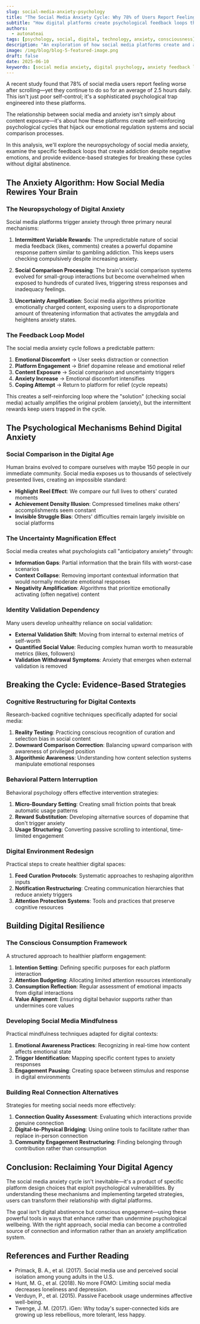```yaml
---
slug: social-media-anxiety-psychology
title: "The Social Media Anxiety Cycle: Why 78% of Users Report Feeling Worse After Scrolling"
subtitle: "How digital platforms create psychological feedback loops that amplify anxiety and what to do about it"
authors:
  - autonateai
tags: [psychology, social, digital, technology, anxiety, consciousness]
description: "An exploration of how social media platforms create and amplify anxiety through specific psychological mechanisms, and evidence-based strategies to break the cycle."
image: /img/blog/blog-5-featured-image.png
draft: false
date: 2025-06-10
keywords: [social media anxiety, digital psychology, anxiety feedback loops, comparison psychology, attention economy, digital wellness, social media mental health]
---
```


A recent study found that 78% of social media users report feeling worse after scrolling—yet they continue to do so for an average of 2.5 hours daily. This isn't just poor self-control; it's a sophisticated psychological trap engineered into these platforms.

<!-- truncate -->

The relationship between social media and anxiety isn't simply about content exposure—it's about how these platforms create self-reinforcing psychological cycles that hijack our emotional regulation systems and social comparison processes.

In this analysis, we'll explore the neuropsychology of social media anxiety, examine the specific feedback loops that create addiction despite negative emotions, and provide evidence-based strategies for breaking these cycles without digital abstinence.

## The Anxiety Algorithm: How Social Media Rewires Your Brain

### The Neuropsychology of Digital Anxiety

Social media platforms trigger anxiety through three primary neural mechanisms:

1. **Intermittent Variable Rewards**: The unpredictable nature of social media feedback (likes, comments) creates a powerful dopamine response pattern similar to gambling addiction. This keeps users checking compulsively despite increasing anxiety.

2. **Social Comparison Processing**: The brain's social comparison systems evolved for small-group interactions but become overwhelmed when exposed to hundreds of curated lives, triggering stress responses and inadequacy feelings.

3. **Uncertainty Amplification**: Social media algorithms prioritize emotionally charged content, exposing users to a disproportionate amount of threatening information that activates the amygdala and heightens anxiety states.

### The Feedback Loop Model

The social media anxiety cycle follows a predictable pattern:

1. **Emotional Discomfort** → User seeks distraction or connection
2. **Platform Engagement** → Brief dopamine release and emotional relief
3. **Content Exposure** → Social comparison and uncertainty triggers
4. **Anxiety Increase** → Emotional discomfort intensifies
5. **Coping Attempt** → Return to platform for relief (cycle repeats)

This creates a self-reinforcing loop where the "solution" (checking social media) actually amplifies the original problem (anxiety), but the intermittent rewards keep users trapped in the cycle.

## The Psychological Mechanisms Behind Digital Anxiety

### Social Comparison in the Digital Age

Human brains evolved to compare ourselves with maybe 150 people in our immediate community. Social media exposes us to thousands of selectively presented lives, creating an impossible standard:

- **Highlight Reel Effect**: We compare our full lives to others' curated moments
- **Achievement Density Illusion**: Compressed timelines make others' accomplishments seem constant
- **Invisible Struggle Bias**: Others' difficulties remain largely invisible on social platforms

### The Uncertainty Magnification Effect

Social media creates what psychologists call "anticipatory anxiety" through:

- **Information Gaps**: Partial information that the brain fills with worst-case scenarios
- **Context Collapse**: Removing important contextual information that would normally moderate emotional responses
- **Negativity Amplification**: Algorithms that prioritize emotionally activating (often negative) content

### Identity Validation Dependency

Many users develop unhealthy reliance on social validation:

- **External Validation Shift**: Moving from internal to external metrics of self-worth
- **Quantified Social Value**: Reducing complex human worth to measurable metrics (likes, followers)
- **Validation Withdrawal Symptoms**: Anxiety that emerges when external validation is removed

## Breaking the Cycle: Evidence-Based Strategies

### Cognitive Restructuring for Digital Contexts

Research-backed cognitive techniques specifically adapted for social media:

1. **Reality Testing**: Practicing conscious recognition of curation and selection bias in social content
2. **Downward Comparison Correction**: Balancing upward comparison with awareness of privileged position
3. **Algorithmic Awareness**: Understanding how content selection systems manipulate emotional responses

### Behavioral Pattern Interruption

Behavioral psychology offers effective intervention strategies:

1. **Micro-Boundary Setting**: Creating small friction points that break automatic usage patterns
2. **Reward Substitution**: Developing alternative sources of dopamine that don't trigger anxiety
3. **Usage Structuring**: Converting passive scrolling to intentional, time-limited engagement

### Digital Environment Redesign

Practical steps to create healthier digital spaces:

1. **Feed Curation Protocols**: Systematic approaches to reshaping algorithm inputs
2. **Notification Restructuring**: Creating communication hierarchies that reduce anxiety triggers
3. **Attention Protection Systems**: Tools and practices that preserve cognitive resources

## Building Digital Resilience

### The Conscious Consumption Framework

A structured approach to healthier platform engagement:

1. **Intention Setting**: Defining specific purposes for each platform interaction
2. **Attention Budgeting**: Allocating limited attention resources intentionally
3. **Consumption Reflection**: Regular assessment of emotional impacts from digital interactions
4. **Value Alignment**: Ensuring digital behavior supports rather than undermines core values

### Developing Social Media Mindfulness

Practical mindfulness techniques adapted for digital contexts:

1. **Emotional Awareness Practices**: Recognizing in real-time how content affects emotional state
2. **Trigger Identification**: Mapping specific content types to anxiety responses
3. **Engagement Pausing**: Creating space between stimulus and response in digital environments

### Building Real Connection Alternatives

Strategies for meeting social needs more effectively:

1. **Connection Quality Assessment**: Evaluating which interactions provide genuine connection
2. **Digital-to-Physical Bridging**: Using online tools to facilitate rather than replace in-person connection
3. **Community Engagement Restructuring**: Finding belonging through contribution rather than consumption

## Conclusion: Reclaiming Your Digital Agency

The social media anxiety cycle isn't inevitable—it's a product of specific platform design choices that exploit psychological vulnerabilities. By understanding these mechanisms and implementing targeted strategies, users can transform their relationship with digital platforms.

The goal isn't digital abstinence but conscious engagement—using these powerful tools in ways that enhance rather than undermine psychological wellbeing. With the right approach, social media can become a controlled source of connection and information rather than an anxiety amplification system.

## References and Further Reading

- Primack, B. A., et al. (2017). Social media use and perceived social isolation among young adults in the U.S.
- Hunt, M. G., et al. (2018). No more FOMO: Limiting social media decreases loneliness and depression.
- Verduyn, P., et al. (2015). Passive Facebook usage undermines affective well-being.
- Twenge, J. M. (2017). iGen: Why today's super-connected kids are growing up less rebellious, more tolerant, less happy.
